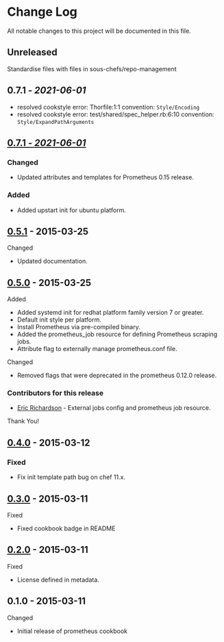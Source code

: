 # Change Log

All notable changes to this project will be documented in this file.

## Unreleased

Standardise files with files in sous-chefs/repo-management

## 0.7.1 - *2021-06-01*

- resolved cookstyle error: Thorfile:1:1 convention: `Style/Encoding`
- resolved cookstyle error: test/shared/spec_helper.rb:6:10 convention: `Style/ExpandPathArguments`

## [0.7.1 - *2021-06-01*][0.7.1 - *2021-06-01*]

### Changed

- Updated attributes and templates for Prometheus 0.15 release.

### Added

- Added upstart init for ubuntu platform.

## [0.5.1] - 2015-03-25

Changed

- Updated documentation.

## [0.5.0] - 2015-03-25

Added

- Added systemd init for redhat platform family version 7 or greater.
- Default init style per platform.
- Install Prometheus via pre-compiled binary.
- Added the prometheus_job resource for defining Prometheus scraping jobs.
- Attribute flag to externally manage prometheus.conf file.

Changed

- Removed flags that were deprecated in the prometheus 0.12.0 release.

### Contributors for this release

- [Eric Richardson](https://github.com/ewr) - External jobs config and prometheus job resource.

Thank You!

## [0.4.0] - 2015-03-12

### Fixed

- Fix init template path bug on chef 11.x.

## [0.3.0] - 2015-03-11

Fixed

- Fixed cookbook badge in README

## [0.2.0] - 2015-03-11

Fixed

- License defined in metadata.

## 0.1.0 - 2015-03-11

Changed

- Initial release of prometheus cookbook

[0.7.1 - *2021-06-01*]: https://github.com/rayrod2030/chef-prometheus/compare/0.5.1...HEAD
[0.5.1]: https://github.com/rayrod2030/chef-prometheus/compare/0.5.0...0.5.1
[0.5.0]: https://github.com/rayrod2030/chef-prometheus/compare/0.4.0...0.5.0
[0.4.0]: https://github.com/rayrod2030/chef-prometheus/compare/0.3.0...0.4.0
[0.3.0]: https://github.com/rayrod2030/chef-prometheus/compare/0.2.0...0.3.0
[0.2.0]: https://github.com/rayrod2030/chef-prometheus/compare/0.1.0...0.2.0
